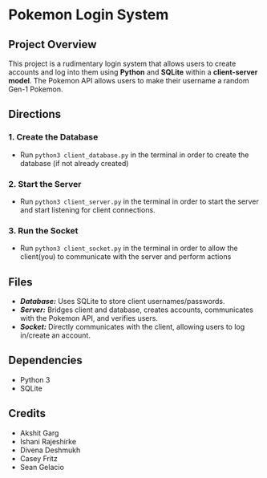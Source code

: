 # Pokemon Login System
## Project Overview
This project is a rudimentary login system that allows users to create accounts and log into them using **Python** and **SQLite** within a **client-server model**. The Pokemon API allows users to make their username a random Gen-1 Pokemon.

## Directions
### 1. Create the Database
- Run `python3 client_database.py` in the terminal in order to create the database (if not already created)
### 2. Start the Server
- Run `python3 client_server.py` in the terminal in order to start the server and start listening for client connections.
### 3. Run the Socket
- Run `python3 client_socket.py` in the terminal in order to allow the client(you) to communicate with the server and perform actions

## Files
- ***Database:*** Uses SQLite to store client usernames/passwords.
- ***Server:*** Bridges client and database, creates accounts, communicates with the Pokemon API, and verifies users.
- ***Socket:*** Directly communicates with the client, allowing users to log in/create an account.

## Dependencies
- Python 3
- SQLite

## Credits
- Akshit Garg
- Ishani Rajeshirke 
- Divena Deshmukh
- Casey Fritz
- Sean Gelacio
